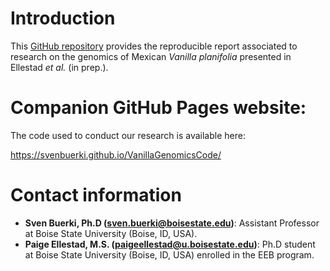 # Introduction

This [GitHub repository](https://github.com/svenbuerki/VanillaGenomicsCode) provides the reproducible report associated to research on the genomics of Mexican *Vanilla planifolia* presented in Ellestad *et al.* (in prep.).

# Companion GitHub Pages website:

The code used to conduct our research is available here:

https://svenbuerki.github.io/VanillaGenomicsCode/

# Contact information

- **Sven Buerki, Ph.D (sven.buerki@boisestate.edu)**: Assistant Professor at Boise State University (Boise, ID, USA).
- **Paige Ellestad, M.S. (paigeellestad@u.boisestate.edu)**: Ph.D student at Boise State University (Boise, ID, USA) enrolled in the EEB program.
